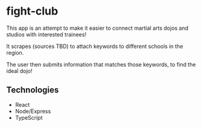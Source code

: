 # fight-club

This app is an attempt to make it easier to connect martial arts dojos and studios with interested trainees!

It scrapes (sources TBD) to attach keywords to different schools in the region.

The user then submits information that matches those keywords, to find the ideal dojo!

## Technologies

- React
- Node/Express
- TypeScript
